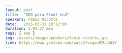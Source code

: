 ```yaml
---
layout: post
title:  "SEO para Front-end"
speakers: Fábio Ricotta
date:   2015-03-31 10:12:00
duration: 1:04:27 min
tags: [ seo ]
img: /assets/image/speakers/fabio-ricotta.jpg
link: https://www.youtube.com/watch?v=gauN7UL2d2Y
---
```


